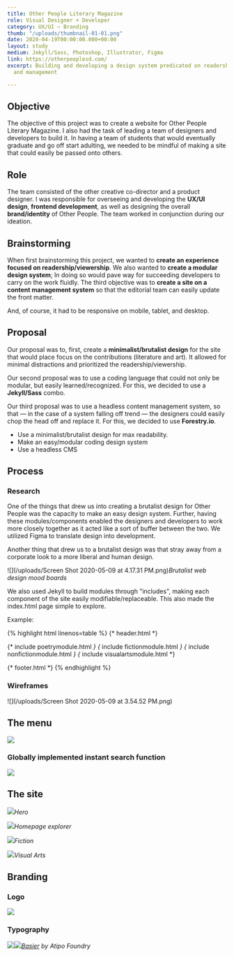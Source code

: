 ```yaml
---
title: Other People Literary Magazine
role: Visual Designer + Developer
category: UX/UI — Branding
thumb: "/uploads/thumbnail-01-01.png"
date: 2020-04-19T00:00:00.000+00:00
layout: study
medium: Jekyll/Sass, Photoshop, Illustrator, Figma
link: https://otherpeoplesd.com/
excerpt: Building and developing a design system predicated on readership, modularity,
  and management

---
```

## Objective

The objective of this project was to create a website for Other People Literary Magazine. I also had the task of leading a team of designers and developers to build it. In having a team of students that would eventually graduate and go off start adulting, we needed to be mindful of making a site that could easily be passed onto others.

## Role

The team consisted of the other creative co-director and a product designer.  I was responsible for overseeing and developing the **UX/UI design**, **frontend development**, as well as designing the overall **brand/identity** of Other People. The team worked in conjunction during our ideation.

## Brainstorming

When first brainstorming this project, we wanted to **create an experience focused on readership/viewership**. We also wanted to **create a modular design system**; In doing so would pave way for succeeding developers to carry on the work fluidly. The third objective was to **create a site on a content management system** so that the editorial team can easily update the front matter.

And, of course, it had to be responsive on mobile, tablet, and desktop.

## Proposal

Our proposal was to, first, create a **minimalist/brutalist design** for the site that would place focus on the contributions (literature and art). It allowed for minimal distractions and prioritized the readership/viewership.

Our second proposal was to use a coding language that could not only be modular, but easily learned/recognized. For this, we decided to use a **Jekyll/Sass** combo.

Our third proposal was to use a headless content management system, so that — in the case of a system falling off trend — the designers could easily chop the head off and replace it. For this, we decided to use **Forestry.io**.

* Use a minimalist/brutalist design for max readability.
* Make an easy/modular coding design system
* Use a headless CMS

## Process

### Research

One of the things that drew us into creating a brutalist design for Other People was the capacity to make an easy design system. Further, having these modules/components enabled the designers and developers to work more closely together as it acted like a sort of buffer between the two. We utilized Figma to translate design into development.

Another thing that drew us to a brutalist design was that stray away from a corporate look to a more liberal and human design.

![](/uploads/Screen Shot 2020-05-09 at 4.17.31 PM.png)_Brutalist web design mood boards_

We also used Jekyll to build modules through "includes", making each component of the site easily modifiable/replaceable. This also made the index.html page simple to explore.

Example:

{% highlight html linenos=table %}
{* header.html *}

<!-- LITERATURE MODULES OR SOMETHING -->
{* include poetrymodule.html _}
{_ include fictionmodule.html _}
{_ include nonfictionmodule.html _}
{_ include visualartsmodule.html *}

{* footer.html *}
{% endhighlight %}

### Wireframes

![](/uploads/Screen Shot 2020-05-09 at 3.54.52 PM.png)

## The menu

_![](/uploads/otherpeople07.png)_

### Globally implemented instant search function

_![](/uploads/otherpeople06.png)_

## The site

![](/uploads/otherpeople01.png)_Hero_

_![](/uploads/otherpeople02.png)Homepage explorer_

_![](/uploads/otherpeople04.png)Fiction_

_![](/uploads/otherpeople05.png)Visual Arts_

## Branding

### Logo

![](/uploads/56E20A87-FC33-4B52-9B77-0669479E46D3.JPG)

### Typography

![](/uploads/basier-font-06.jpg)![](/uploads/basier-font-03.jpg)[_Basier_](https://www.atipofoundry.com/fonts/basier) _by Atipo Foundry_